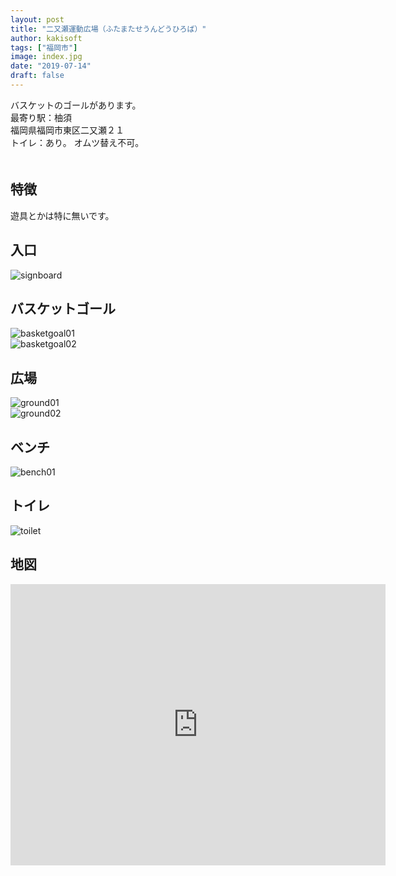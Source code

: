```yaml
---
layout: post
title: "二又瀬運動広場（ふたまたせうんどうひろば）"
author: kakisoft
tags: ["福岡市"]
image: index.jpg
date: "2019-07-14"
draft: false
---
```


バスケットのゴールがあります。  
最寄り駅：柚須  
福岡県福岡市東区二又瀬２１   
トイレ：あり。 オムツ替え不可。   
　  
## 特徴
遊具とかは特に無いです。  
  

## 入口
![signboard](./signboard.jpg)  


## バスケットゴール
![basketgoal01](./basketgoal01.jpg)  
![basketgoal02](./basketgoal02.jpg)  


## 広場
![ground01](./ground01.jpg)  
![ground02](./ground02.jpg)  


## ベンチ
![bench01](./bench01.jpg)  


## トイレ
![toilet](./toilet.jpg)  


## 地図
<iframe src="https://www.google.com/maps/embed?pb=!1m14!1m8!1m3!1d26583.932065776557!2d130.4329793!3d33.6055248!3m2!1i1024!2i768!4f13.1!3m3!1m2!1s0x35418fd119256a73%3A0x6d1f96b9a33c8912!2z5LqM5Y-I54Cs6YGL5YuV5bqD5aC0!5e0!3m2!1sen!2sjp!4v1563128291491!5m2!1sen!2sjp" width="600" height="450" frameborder="0" style="border:0" allowfullscreen></iframe>
